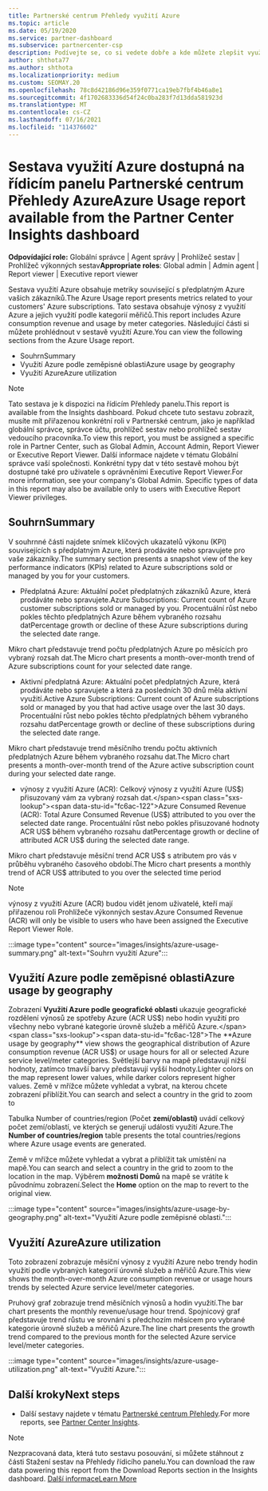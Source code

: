 ```yaml
---
title: Partnerské centrum Přehledy využití Azure
ms.topic: article
ms.date: 05/19/2020
ms.service: partner-dashboard
ms.subservice: partnercenter-csp
description: Podívejte se, co si vedete dobře a kde můžete zlepšit využití předplatných Azure, která pro své zákazníky prodáváte nebo spravujete.
author: shthota77
ms.author: shthota
ms.localizationpriority: medium
ms.custom: SEOMAY.20
ms.openlocfilehash: 78c8d42186d96e359f0771ca19eb7fbf4b46a8e1
ms.sourcegitcommit: 4f1702683336d54f24c0ba283f7d13dda581923d
ms.translationtype: MT
ms.contentlocale: cs-CZ
ms.lasthandoff: 07/16/2021
ms.locfileid: "114376602"
---
```

# <a name="azure-usage-report-available-from-the-partner-center-insights-dashboard"></a><span data-ttu-id="fc6ac-103">Sestava využití Azure dostupná na řídicím panelu Partnerské centrum Přehledy Azure</span><span class="sxs-lookup"><span data-stu-id="fc6ac-103">Azure Usage report available from the Partner Center Insights dashboard</span></span>

<span data-ttu-id="fc6ac-104">**Odpovídající role:** Globální správce | Agent správy | Prohlížeč sestav | Prohlížeč výkonných sestav</span><span class="sxs-lookup"><span data-stu-id="fc6ac-104">**Appropriate roles**: Global admin | Admin agent | Report viewer | Executive report viewer</span></span>

<span data-ttu-id="fc6ac-105">Sestava využití Azure obsahuje metriky související s předplatným Azure vašich zákazníků.</span><span class="sxs-lookup"><span data-stu-id="fc6ac-105">The Azure Usage report presents metrics related to your customers' Azure subscriptions.</span></span> <span data-ttu-id="fc6ac-106">Tato sestava obsahuje výnosy z využití Azure a jejich využití podle kategorií měřičů.</span><span class="sxs-lookup"><span data-stu-id="fc6ac-106">This report includes Azure consumption revenue and usage by meter categories.</span></span> <span data-ttu-id="fc6ac-107">Následující části si můžete prohlédnout v sestavě využití Azure.</span><span class="sxs-lookup"><span data-stu-id="fc6ac-107">You can view the following sections from the Azure Usage report.</span></span>

- <span data-ttu-id="fc6ac-108">Souhrn</span><span class="sxs-lookup"><span data-stu-id="fc6ac-108">Summary</span></span>
- <span data-ttu-id="fc6ac-109">Využití Azure podle zeměpisné oblasti</span><span class="sxs-lookup"><span data-stu-id="fc6ac-109">Azure usage by geography</span></span>
- <span data-ttu-id="fc6ac-110">Využití Azure</span><span class="sxs-lookup"><span data-stu-id="fc6ac-110">Azure utilization</span></span>

 > [!NOTE]
 > <span data-ttu-id="fc6ac-111">Tato sestava je k dispozici na řídicím Přehledy panelu.</span><span class="sxs-lookup"><span data-stu-id="fc6ac-111">This report is available from the Insights dashboard.</span></span> <span data-ttu-id="fc6ac-112">Pokud chcete tuto sestavu zobrazit, musíte mít přiřazenou konkrétní roli v Partnerské centrum, jako je například globální správce, správce účtu, prohlížeč sestav nebo prohlížeč sestav vedoucího pracovníka.</span><span class="sxs-lookup"><span data-stu-id="fc6ac-112">To view this report, you must be assigned a specific role in Partner Center, such as Global Admin, Account Admin, Report Viewer or Executive Report Viewer.</span></span> <span data-ttu-id="fc6ac-113">Další informace najdete v tématu Globální správce vaší společnosti. Konkrétní typy dat v této sestavě mohou být dostupné také pro uživatele s oprávněními Executive Report Viewer.</span><span class="sxs-lookup"><span data-stu-id="fc6ac-113">For more information, see your company's Global Admin. Specific types of data in this report may also be available only to users with Executive Report Viewer privileges.</span></span>

## <a name="summary"></a><span data-ttu-id="fc6ac-114">Souhrn</span><span class="sxs-lookup"><span data-stu-id="fc6ac-114">Summary</span></span>

<span data-ttu-id="fc6ac-115">V souhrnné části najdete snímek klíčových ukazatelů výkonu (KPI) souvisejících s předplatným Azure, která prodáváte nebo spravujete pro vaše zákazníky.</span><span class="sxs-lookup"><span data-stu-id="fc6ac-115">The summary section presents a snapshot view of the key performance indicators (KPIs) related to Azure subscriptions sold or managed by you for your customers.</span></span>  

- <span data-ttu-id="fc6ac-116">Předplatná Azure: Aktuální počet předplatných zákazníků Azure, která prodáváte nebo spravujete.</span><span class="sxs-lookup"><span data-stu-id="fc6ac-116">Azure Subscriptions: Current count of Azure customer subscriptions sold or managed by you.</span></span>
<span data-ttu-id="fc6ac-117">Procentuální růst nebo pokles těchto předplatných Azure během vybraného rozsahu dat</span><span class="sxs-lookup"><span data-stu-id="fc6ac-117">Percentage growth or decline of these Azure subscriptions during the selected date range.</span></span>

<span data-ttu-id="fc6ac-118">Mikro chart představuje trend počtu předplatných Azure po měsících pro vybraný rozsah dat.</span><span class="sxs-lookup"><span data-stu-id="fc6ac-118">The Micro chart presents a month-over-month trend of Azure subscriptions count for your selected date range.</span></span>
- <span data-ttu-id="fc6ac-119">Aktivní předplatná Azure: Aktuální počet předplatných Azure, která prodáváte nebo spravujete a která za posledních 30 dnů měla aktivní využití.</span><span class="sxs-lookup"><span data-stu-id="fc6ac-119">Active Azure Subscriptions: Current count of Azure subscriptions sold or managed by you that had active usage over the last 30 days.</span></span>
<span data-ttu-id="fc6ac-120">Procentuální růst nebo pokles těchto předplatných během vybraného rozsahu dat</span><span class="sxs-lookup"><span data-stu-id="fc6ac-120">Percentage growth or decline of these subscriptions during the selected date range.</span></span>

<span data-ttu-id="fc6ac-121">Mikro chart představuje trend měsíčního trendu počtu aktivních předplatných Azure během vybraného rozsahu dat.</span><span class="sxs-lookup"><span data-stu-id="fc6ac-121">The Micro chart presents a month-over-month trend of the Azure active subscription count during your selected date range.</span></span>

- <span data-ttu-id="fc6ac-122">výnosy z využití Azure (ACR): Celkový výnosy z využití Azure (US$) přisuzovaný vám za vybraný rozsah dat.</span><span class="sxs-lookup"><span data-stu-id="fc6ac-122">Azure Consumed Revenue (ACR): Total Azure Consumed Revenue (US$) attributed to you over the selected date range.</span></span>
<span data-ttu-id="fc6ac-123">Procentuální růst nebo pokles přisuzované hodnoty ACR US$ během vybraného rozsahu dat</span><span class="sxs-lookup"><span data-stu-id="fc6ac-123">Percentage growth or decline of attributed ACR US$ during the selected date range.</span></span> 

<span data-ttu-id="fc6ac-124">Mikro chart představuje měsíční trend ACR US$ s atributem pro vás v průběhu vybraného časového období.</span><span class="sxs-lookup"><span data-stu-id="fc6ac-124">The Micro chart presents a monthly trend of ACR US$ attributed to you over the selected time period</span></span>


> [!NOTE]
 > <span data-ttu-id="fc6ac-125">výnosy z využití Azure (ACR) budou vidět jenom uživatelé, kteří mají přiřazenou roli Prohlížeče výkonných sestav.</span><span class="sxs-lookup"><span data-stu-id="fc6ac-125">Azure Consumed Revenue (ACR) will only be visible to users who have been assigned the Executive Report Viewer Role.</span></span>

:::image type="content" source="images/insights/azure-usage-summary.png" alt-text="Souhrn využití Azure":::

## <a name="azure-usage-by-geography"></a><span data-ttu-id="fc6ac-127">Využití Azure podle zeměpisné oblasti</span><span class="sxs-lookup"><span data-stu-id="fc6ac-127">Azure usage by geography</span></span>

<span data-ttu-id="fc6ac-128">Zobrazení **Využití Azure podle geografické oblasti** ukazuje geografické rozdělení výnosů ze spotřeby Azure (ACR US$) nebo hodin využití pro všechny nebo vybrané kategorie úrovně služeb a měřičů Azure.</span><span class="sxs-lookup"><span data-stu-id="fc6ac-128">The **Azure usage by geography** view shows the geographical distribution of Azure consumption revenue (ACR US$) or usage hours for all or selected Azure service level/meter categories.</span></span> <span data-ttu-id="fc6ac-129">Světlejší barvy na mapě představují nižší hodnoty, zatímco tmavší barvy představují vyšší hodnoty.</span><span class="sxs-lookup"><span data-stu-id="fc6ac-129">Lighter colors on the map represent lower values, while darker colors represent higher values.</span></span> <span data-ttu-id="fc6ac-130">Země v mřížce můžete vyhledat a vybrat, na kterou chcete zobrazení přiblížit.</span><span class="sxs-lookup"><span data-stu-id="fc6ac-130">You can search and select a country in the grid to zoom to</span></span> 

<span data-ttu-id="fc6ac-131">Tabulka Number of countries/region (Počet **zemí/oblastí)** uvádí celkový počet zemí/oblastí, ve kterých se generují události využití Azure.</span><span class="sxs-lookup"><span data-stu-id="fc6ac-131">The **Number of countries/region** table presents the total countries/regions where Azure usage events are generated.</span></span>

<span data-ttu-id="fc6ac-132">Země v mřížce můžete vyhledat a vybrat a přiblížit tak umístění na mapě.</span><span class="sxs-lookup"><span data-stu-id="fc6ac-132">You can search and select a country in the grid to zoom to the location in the map.</span></span> <span data-ttu-id="fc6ac-133">Výběrem **možnosti Domů** na mapě se vrátíte k původnímu zobrazení.</span><span class="sxs-lookup"><span data-stu-id="fc6ac-133">Select the **Home** option on the map to revert to the original view.</span></span>

:::image type="content" source="images/insights/azure-usage-by-geography.png" alt-text="Využití Azure podle zeměpisné oblasti.":::

## <a name="azure-utilization"></a><span data-ttu-id="fc6ac-135">Využití Azure</span><span class="sxs-lookup"><span data-stu-id="fc6ac-135">Azure utilization</span></span>

<span data-ttu-id="fc6ac-136">Toto zobrazení zobrazuje měsíční výnosy z využití Azure nebo trendy hodin využití podle vybraných kategorií úrovně služeb a měřičů Azure.</span><span class="sxs-lookup"><span data-stu-id="fc6ac-136">This view shows the month-over-month Azure consumption revenue or usage hours trends by selected Azure service level/meter categories.</span></span> 

<span data-ttu-id="fc6ac-137">Pruhový graf zobrazuje trend měsíčních výnosů a hodin využití.</span><span class="sxs-lookup"><span data-stu-id="fc6ac-137">The bar chart presents the monthly revenue/usage hour trend.</span></span> <span data-ttu-id="fc6ac-138">Spojnicový graf představuje trend růstu ve srovnání s předchozím měsícem pro vybrané kategorie úrovně služeb a měřičů Azure.</span><span class="sxs-lookup"><span data-stu-id="fc6ac-138">The line chart presents the growth trend compared to the previous month for the selected Azure service level/meter categories.</span></span>

:::image type="content" source="images/insights/azure-usage-utilization.png" alt-text="Využití Azure.":::

## <a name="next-steps"></a><span data-ttu-id="fc6ac-140">Další kroky</span><span class="sxs-lookup"><span data-stu-id="fc6ac-140">Next steps</span></span>

- <span data-ttu-id="fc6ac-141">Další sestavy najdete v tématu [Partnerské centrum Přehledy](partner-center-insights.md).</span><span class="sxs-lookup"><span data-stu-id="fc6ac-141">For more reports, see [Partner Center Insights](partner-center-insights.md).</span></span>

>[!NOTE] 
> <span data-ttu-id="fc6ac-142">Nezpracovaná data, která tuto sestavu posouvání, si můžete stáhnout z části Stažení sestav na Přehledy řídicího panelu.</span><span class="sxs-lookup"><span data-stu-id="fc6ac-142">You can download the raw data powering this report from the Download Reports section in the Insights dashboard.</span></span> [<span data-ttu-id="fc6ac-143">Další informace</span><span class="sxs-lookup"><span data-stu-id="fc6ac-143">Learn More</span></span>](insights-download-reports.md) 
